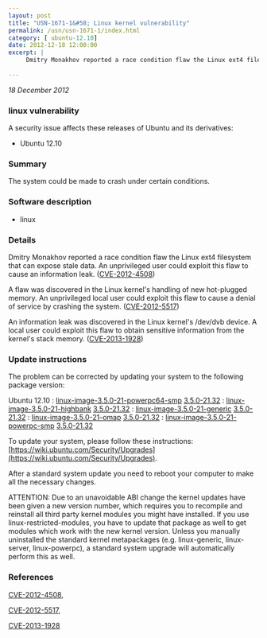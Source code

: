 ```yaml
---
layout: post
title: "USN-1671-1&#58; Linux kernel vulnerability"
permalink: /usn/usn-1671-1/index.html
category: [ ubuntu-12.10]
date: 2012-12-18 12:00:00
excerpt: |
     Dmitry Monakhov reported a race condition flaw the Linux ext4 filesystem that can expose stale data. An unprivileged user could exploit this flaw to cause an information leak. ([CVE-2012-4508](http://people.ubuntu.com/~ubuntu-security/cve/CVE-2012-4508))
    
--- 
```

 
 

*18 December 2012*

### linux vulnerability

A security issue affects these releases of Ubuntu and its derivatives:

* Ubuntu 12.10

### Summary

The system could be made to crash under certain conditions. 

### Software description

* linux 

### Details

 Dmitry Monakhov reported a race condition flaw the Linux ext4 filesystem that can expose stale data. An unprivileged user could exploit this flaw to cause an information leak. ([CVE-2012-4508](http://people.ubuntu.com/~ubuntu-security/cve/CVE-2012-4508))

A flaw was discovered in the Linux kernel&#39;s handling of new hot-plugged memory. An unprivileged local user could exploit this flaw to cause a denial of service by crashing the system. ([CVE-2012-5517](http://people.ubuntu.com/~ubuntu-security/cve/CVE-2012-5517))

An information leak was discovered in the Linux kernel&#39;s /dev/dvb device. A local user could exploit this flaw to obtain sensitive information from the kernel&#39;s stack memory. ([CVE-2013-1928](http://people.ubuntu.com/~ubuntu-security/cve/CVE-2013-1928)) 

### Update instructions

The problem can be corrected by updating your system to the following package version:

Ubuntu 12.10
 : [linux-image-3.5.0-21-powerpc64-smp](https://launchpad.net/ubuntu/+source/linux) <span> [3.5.0-21.32](https://launchpad.net/ubuntu/+source/linux/3.5.0-21.32) </span> 
 : [linux-image-3.5.0-21-highbank](https://launchpad.net/ubuntu/+source/linux) <span> [3.5.0-21.32](https://launchpad.net/ubuntu/+source/linux/3.5.0-21.32) </span> 
 : [linux-image-3.5.0-21-generic](https://launchpad.net/ubuntu/+source/linux) <span> [3.5.0-21.32](https://launchpad.net/ubuntu/+source/linux/3.5.0-21.32) </span> 
 : [linux-image-3.5.0-21-omap](https://launchpad.net/ubuntu/+source/linux) <span> [3.5.0-21.32](https://launchpad.net/ubuntu/+source/linux/3.5.0-21.32) </span> 
 : [linux-image-3.5.0-21-powerpc-smp](https://launchpad.net/ubuntu/+source/linux) <span> [3.5.0-21.32](https://launchpad.net/ubuntu/+source/linux/3.5.0-21.32) </span> 

To update your system, please follow these instructions: [https://wiki.ubuntu.com/Security/Upgrades](https://wiki.ubuntu.com/Security/Upgrades).

After a standard system update you need to reboot your computer to make all the necessary changes.

ATTENTION: Due to an unavoidable ABI change the kernel updates have been given a new version number, which requires you to recompile and reinstall all third party kernel modules you might have installed. If you use linux-restricted-modules, you have to update that package as well to get modules which work with the new kernel version. Unless you manually uninstalled the standard kernel metapackages (e.g. linux-generic, linux-server, linux-powerpc), a standard system upgrade will automatically perform this as well. 

### References

 
 [CVE-2012-4508](http://people.ubuntu.com/~ubuntu-security/cve/CVE-2012-4508), 

 [CVE-2012-5517](http://people.ubuntu.com/~ubuntu-security/cve/CVE-2012-5517), 

 [CVE-2013-1928](http://people.ubuntu.com/~ubuntu-security/cve/CVE-2013-1928)
 

